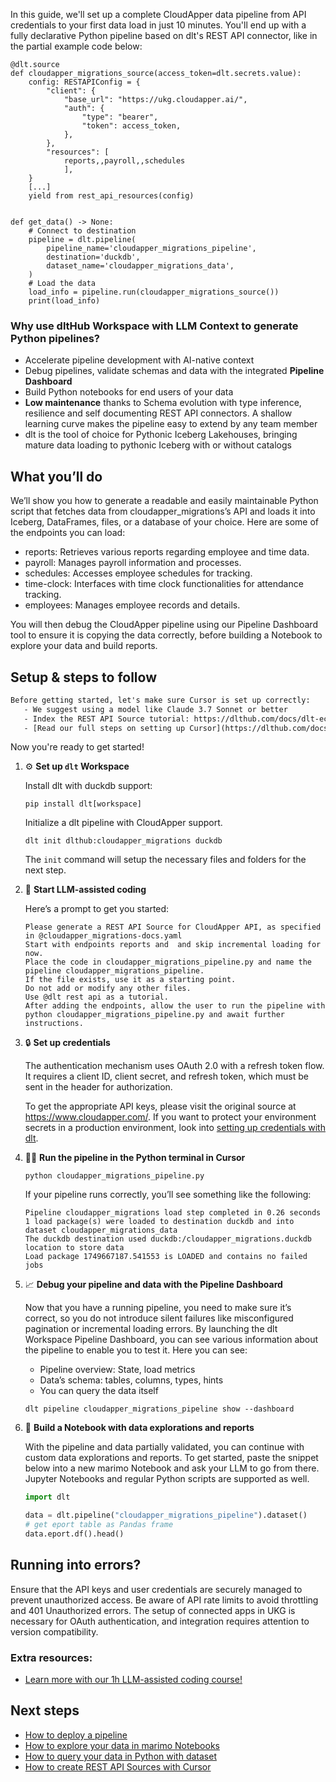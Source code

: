 In this guide, we'll set up a complete CloudApper data pipeline from API credentials to your first data load in just 10 minutes. You'll end up with a fully declarative Python pipeline based on dlt's REST API connector, like in the partial example code below:

```python-outcome
@dlt.source
def cloudapper_migrations_source(access_token=dlt.secrets.value):
    config: RESTAPIConfig = {
        "client": {
            "base_url": "https://ukg.cloudapper.ai/",
            "auth": {
                "type": "bearer",
                "token": access_token,
            },
        },
        "resources": [
            reports,,payroll,,schedules
            ],
    }
    [...]
    yield from rest_api_resources(config)


def get_data() -> None:
    # Connect to destination
    pipeline = dlt.pipeline(
        pipeline_name='cloudapper_migrations_pipeline',
        destination='duckdb',
        dataset_name='cloudapper_migrations_data', 
    )
    # Load the data
    load_info = pipeline.run(cloudapper_migrations_source())
    print(load_info) 
```

### Why use dltHub Workspace with LLM Context to generate Python pipelines?

- Accelerate pipeline development with AI-native context
- Debug pipelines, validate schemas and data with the integrated **Pipeline Dashboard**
- Build Python notebooks for end users of your data
- **Low maintenance** thanks to Schema evolution with type inference, resilience and self documenting REST API connectors. A shallow learning curve makes the pipeline easy to extend by any team member
- dlt is the tool of choice for Pythonic Iceberg Lakehouses, bringing mature data loading to pythonic Iceberg with or without catalogs

## What you’ll do

We’ll show you how to generate a readable and easily maintainable Python script that fetches data from cloudapper_migrations’s API and loads it into Iceberg, DataFrames, files, or a database of your choice. Here are some of the endpoints you can load:

- reports: Retrieves various reports regarding employee and time data.
- payroll: Manages payroll information and processes.
- schedules: Accesses employee schedules for tracking.
- time-clock: Interfaces with time clock functionalities for attendance tracking.
- employees: Manages employee records and details.

You will then debug the CloudApper pipeline using our Pipeline Dashboard tool to ensure it is copying the data correctly, before building a Notebook to explore your data and build reports.

## Setup & steps to follow

```default
Before getting started, let's make sure Cursor is set up correctly:
   - We suggest using a model like Claude 3.7 Sonnet or better
   - Index the REST API Source tutorial: https://dlthub.com/docs/dlt-ecosystem/verified-sources/rest_api/ and add it to context as **@dlt rest api**
   - [Read our full steps on setting up Cursor](https://dlthub.com/docs/dlt-ecosystem/llm-tooling/cursor-restapi#23-configuring-cursor-with-documentation)
```

Now you're ready to get started!

1. ⚙️ **Set up `dlt` Workspace**
    
    Install dlt with duckdb support:
    ```shell
    pip install dlt[workspace]
    ```

    Initialize a dlt pipeline with CloudApper support.
    ```shell
    dlt init dlthub:cloudapper_migrations duckdb
    ```

    The `init` command will setup the necessary files and folders for the next step.
    
2. 🤠 **Start LLM-assisted coding**
    
    Here’s a prompt to get you started:
    
    ```prompt
    Please generate a REST API Source for CloudApper API, as specified in @cloudapper_migrations-docs.yaml 
    Start with endpoints reports and  and skip incremental loading for now. 
    Place the code in cloudapper_migrations_pipeline.py and name the pipeline cloudapper_migrations_pipeline. 
    If the file exists, use it as a starting point. 
    Do not add or modify any other files. 
    Use @dlt rest api as a tutorial. 
    After adding the endpoints, allow the user to run the pipeline with python cloudapper_migrations_pipeline.py and await further instructions.
    ```

    
3. 🔒 **Set up credentials** 
    
    The authentication mechanism uses OAuth 2.0 with a refresh token flow. It requires a client ID, client secret, and refresh token, which must be sent in the header for authorization.
    
    To get the appropriate API keys, please visit the original source at https://www.cloudapper.com/.
    If you want to protect your environment secrets in a production environment, look into [setting up credentials with dlt](https://dlthub.com/docs/walkthroughs/add_credentials).
    
4. 🏃‍♀️ **Run the pipeline in the Python terminal in Cursor**
    
    ```shell
    python cloudapper_migrations_pipeline.py
    ```
    
    If your pipeline runs correctly, you’ll see something like the following:
    
    ```shell
    Pipeline cloudapper_migrations load step completed in 0.26 seconds
    1 load package(s) were loaded to destination duckdb and into dataset cloudapper_migrations_data
    The duckdb destination used duckdb:/cloudapper_migrations.duckdb location to store data
    Load package 1749667187.541553 is LOADED and contains no failed jobs
    ```
    
5. 📈 **Debug your pipeline and data with the Pipeline Dashboard**

    Now that you have a running pipeline, you need to make sure it’s correct, so you do not introduce silent failures like misconfigured pagination or incremental loading errors. By launching the dlt Workspace Pipeline Dashboard, you can see various information about the pipeline to enable you to test it. Here you can see:
    - Pipeline overview: State, load metrics
    - Data’s schema: tables, columns, types, hints
    - You can query the data itself
    
    ```shell
    dlt pipeline cloudapper_migrations_pipeline show --dashboard
    ```
    
6. 🐍 **Build a Notebook with data explorations and reports**

    With the pipeline and data partially validated, you can continue with custom data explorations and reports. To get started, paste the snippet below into a new marimo Notebook and ask your LLM to go from there. Jupyter Notebooks and regular Python scripts are supported as well.

    
    ```python
    import dlt

   data = dlt.pipeline("cloudapper_migrations_pipeline").dataset()
   # get eport table as Pandas frame
   data.eport.df().head()
    ```

## Running into errors?

Ensure that the API keys and user credentials are securely managed to prevent unauthorized access. Be aware of API rate limits to avoid throttling and 401 Unauthorized errors. The setup of connected apps in UKG is necessary for OAuth authentication, and integration requires attention to version compatibility.

### Extra resources:

- [Learn more with our 1h LLM-assisted coding course!](https://www.youtube.com/watch?v=GGid70rnJuM)

## Next steps

- [How to deploy a pipeline](https://dlthub.com/docs/walkthroughs/deploy-a-pipeline)
- [How to explore your data in marimo Notebooks](https://dlthub.com/docs/general-usage/dataset-access/marimo)
- [How to query your data in Python with dataset](https://dlthub.com/docs/general-usage/dataset-access/dataset)
- [How to create REST API Sources with Cursor](https://dlthub.com/docs/dlt-ecosystem/llm-tooling/cursor-restapi)